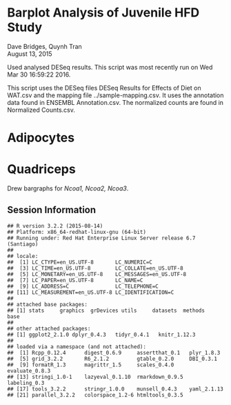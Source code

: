 # Barplot Analysis of Juvenile HFD Study
Dave Bridges, Quynh Tran  
August 13, 2015  




Used analysed DESeq results.  This script was most recently run on Wed Mar 30 16:59:22 2016.



This script uses the DESeq files DESeq Results for Effects of Diet on WAT.csv and the mapping file ../sample-mapping.csv.  It uses the annotation data found in ENSEMBL Annotation.csv.  The normalized counts are found in Normalized Counts.csv.

# Adipocytes




# Quadriceps




Drew bargraphs for *Ncoa1, Ncoa2, Ncoa3*.



Session Information
---------------------


```
## R version 3.2.2 (2015-08-14)
## Platform: x86_64-redhat-linux-gnu (64-bit)
## Running under: Red Hat Enterprise Linux Server release 6.7 (Santiago)
## 
## locale:
##  [1] LC_CTYPE=en_US.UTF-8       LC_NUMERIC=C              
##  [3] LC_TIME=en_US.UTF-8        LC_COLLATE=en_US.UTF-8    
##  [5] LC_MONETARY=en_US.UTF-8    LC_MESSAGES=en_US.UTF-8   
##  [7] LC_PAPER=en_US.UTF-8       LC_NAME=C                 
##  [9] LC_ADDRESS=C               LC_TELEPHONE=C            
## [11] LC_MEASUREMENT=en_US.UTF-8 LC_IDENTIFICATION=C       
## 
## attached base packages:
## [1] stats     graphics  grDevices utils     datasets  methods   base     
## 
## other attached packages:
## [1] ggplot2_2.1.0 dplyr_0.4.3   tidyr_0.4.1   knitr_1.12.3 
## 
## loaded via a namespace (and not attached):
##  [1] Rcpp_0.12.4      digest_0.6.9     assertthat_0.1   plyr_1.8.3      
##  [5] grid_3.2.2       R6_2.1.2         gtable_0.2.0     DBI_0.3.1       
##  [9] formatR_1.3      magrittr_1.5     scales_0.4.0     evaluate_0.8.3  
## [13] stringi_1.0-1    lazyeval_0.1.10  rmarkdown_0.9.5  labeling_0.3    
## [17] tools_3.2.2      stringr_1.0.0    munsell_0.4.3    yaml_2.1.13     
## [21] parallel_3.2.2   colorspace_1.2-6 htmltools_0.3.5
```
